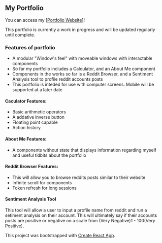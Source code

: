 ## My Portfolio

You can access my [[Portfolio Website]](https://aaronstgermain.github.io/portfolio/ "Aaron' Portfolio")!

This portfolio is currently a work in progress and will be updated regularly until complete.

### Features of portfolio

- A modular "Window's feel" with moveable windows with interactable components
- So far my portfolio includes a Calculator, and an About Me component
- Components in the works so far is a Reddit Browser, and a Sentiment Analysis tool to profile reddit accounts posts
- This portfolio is inteded for use with computer screens. Mobile will be supported at a later date

#### Caculator Features:

- Basic arithmetic operators
- A addative inverse button
- Floating point capable
- Action history

#### About Me Features:

- A components without state that displays information regarding myself and useful tidbits about the portfolio

#### Reddit Browser Features:

- This will allow you to browse reddits posts similar to their website
- Infinite scroll for components
- Token refresh for long sessions

#### Sentiment Analysis Tool

This tool will allow a user to input a profile name from reddit and run a setiment analysis on their account. This will ultimately say if their accounts posts are positive or negative on a scale from (Very Negative)1 - 100(Very Positive).

This project was bootstrapped with [Create React App](https://github.com/facebook/create-react-app).
